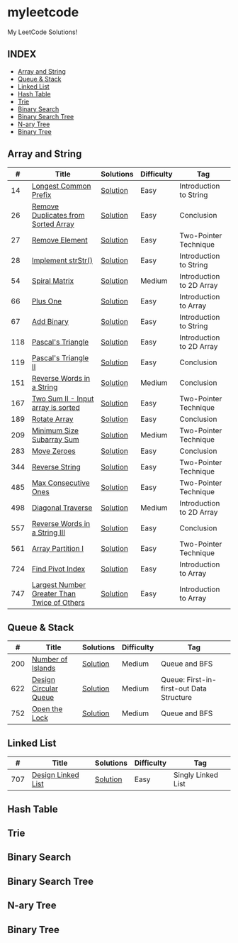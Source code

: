 # myleetcode
My LeetCode Solutions!


## INDEX

- [Array and String](#ArrayandString)
- [Queue & Stack](#Queue&Stack)
- [Linked List](#LinkedList)
- [Hash Table](#HashTable)
- [Trie](#Trie)
- [Binary Search](#BinarySearch)
- [Binary Search Tree](#BinarySearchTree)
- [N-ary Tree](#N-aryTree)
- [Binary Tree](#BinaryTree)



## Array and String

|  #  |      Title     |   Solutions   |   Difficulty  | Tag                   
|-----|----------------|---------------|--------|-------------
|14|[Longest Common Prefix](https://leetcode.com/problems/longest-common-prefix/description/)|[Solution](https://github.com/guobinhit/myleetcode/blob/master/CODE/leetcodes/src/main/java/com/hit/math/array_string/_14.java)|Easy| Introduction to String
|26|[Remove Duplicates from Sorted Array](https://leetcode.com/problems/remove-duplicates-from-sorted-array/description/)|[Solution](https://github.com/guobinhit/myleetcode/blob/master/CODE/leetcodes/src/main/java/com/hit/math/array_string/_26.java)|Easy| Conclusion
|27|[Remove Element](https://leetcode.com/problems/implement-strstr/description/)|[Solution](https://github.com/guobinhit/myleetcode/blob/master/CODE/leetcodes/src/main/java/com/hit/math/array_string/_27.java)|Easy| Two-Pointer Technique
|28|[Implement strStr()](https://leetcode.com/problems/implement-strstr/description/)|[Solution](https://github.com/guobinhit/myleetcode/blob/master/CODE/leetcodes/src/main/java/com/hit/math/array_string/_28.java)|Easy| Introduction to String
|54|[Spiral Matrix](https://leetcode.com/problems/spiral-matrix/description/)|[Solution](https://github.com/guobinhit/myleetcode/blob/master/CODE/leetcodes/src/main/java/com/hit/math/array_string/_54.java)|Medium| Introduction to 2D Array
|66|[Plus One](https://leetcode.com/problems/plus-one/description/)|[Solution](https://github.com/guobinhit/myleetcode/blob/master/CODE/leetcodes/src/main/java/com/hit/math/array_string/_66.java)|Easy| Introduction to Array
|67|[Add Binary](https://leetcode.com/problems/add-binary/description/)|[Solution](https://github.com/guobinhit/myleetcode/blob/master/CODE/leetcodes/src/main/java/com/hit/math/array_string/_67.java)|Easy| Introduction to String
|118|[Pascal's Triangle](https://leetcode.com/problems/pascals-triangle/description/)|[Solution](https://github.com/guobinhit/myleetcode/blob/master/CODE/leetcodes/src/main/java/com/hit/math/array_string/_118.java)| Easy| Introduction to 2D Array
|119|[Pascal's Triangle II](https://leetcode.com/problems/pascals-triangle-ii/description/)|[Solution](https://github.com/guobinhit/myleetcode/blob/master/CODE/leetcodes/src/main/java/com/hit/math/array_string/_119.java)| Easy| Conclusion
|151|[Reverse Words in a String](https://leetcode.com/problems/pascals-triangle/description/)|[Solution](https://github.com/guobinhit/myleetcode/blob/master/CODE/leetcodes/src/main/java/com/hit/math/array_string/_151.java)| Medium| Conclusion
|167|[Two Sum II - Input array is sorted](https://leetcode.com/problems/two-sum-ii-input-array-is-sorted/description/)|[Solution](https://github.com/guobinhit/myleetcode/blob/master/CODE/leetcodes/src/main/java/com/hit/math/array_string/_167.java)| Easy| Two-Pointer Technique
|189|[Rotate Array](https://leetcode.com/problems/two-sum-ii-input-array-is-sorted/description/)|[Solution](https://github.com/guobinhit/myleetcode/blob/master/CODE/leetcodes/src/main/java/com/hit/math/array_string/_189.java)| Easy| Conclusion
|209|[Minimum Size Subarray Sum](https://leetcode.com/problems/two-sum-ii-input-array-is-sorted/description/)|[Solution](https://github.com/guobinhit/myleetcode/blob/master/CODE/leetcodes/src/main/java/com/hit/math/array_string/_209.java)| Medium| Two-Pointer Technique
|283|[Move Zeroes](https://leetcode.com/problems/two-sum-ii-input-array-is-sorted/description/)|[Solution](https://github.com/guobinhit/myleetcode/blob/master/CODE/leetcodes/src/main/java/com/hit/math/array_string/_283.java)| Easy| Conclusion
|344|[Reverse String](https://leetcode.com/problems/reverse-string/description/)|[Solution](https://github.com/guobinhit/myleetcode/blob/master/CODE/leetcodes/src/main/java/com/hit/math/array_string/_344.java)| Easy| Two-Pointer Technique
|485|[Max Consecutive Ones](https://leetcode.com/problems/diagonal-traverse/description/)|[Solution](https://github.com/guobinhit/myleetcode/blob/master/CODE/leetcodes/src/main/java/com/hit/math/array_string/_485.java) |Easy| Two-Pointer Technique
|498|[Diagonal Traverse](https://leetcode.com/problems/diagonal-traverse/description/)|[Solution](https://github.com/guobinhit/myleetcode/blob/master/CODE/leetcodes/src/main/java/com/hit/math/array_string/_498.java) |Medium| Introduction to 2D Array
|557|[Reverse Words in a String III](https://leetcode.com/problems/reverse-words-in-a-string-iii/description/)|[Solution](https://github.com/guobinhit/myleetcode/blob/master/CODE/leetcodes/src/main/java/com/hit/math/array_string/_557.java) |Easy| Conclusion
|561|[Array Partition I](https://leetcode.com/problems/array-partition-i/description/)|[Solution](https://github.com/guobinhit/myleetcode/blob/master/CODE/leetcodes/src/main/java/com/hit/math/array_string/_561.java) |Easy| Two-Pointer Technique
|724|[Find Pivot Index](https://leetcode.com/problems/find-pivot-index/description/)|[Solution](https://github.com/guobinhit/myleetcode/blob/master/CODE/leetcodes/src/main/java/com/hit/math/array_string/_724.java) | Easy | Introduction to Array
|747|[Largest Number Greater Than Twice of Others](https://leetcode.com/problems/largest-number-at-least-twice-of-others/description/)|[Solution](https://github.com/guobinhit/myleetcode/blob/master/CODE/leetcodes/src/main/java/com/hit/math/array_string/_747.java) | Easy| Introduction to Array






## Queue & Stack

|  #  |      Title     |   Solutions   |   Difficulty  | Tag                   
|-----|----------------|---------------|--------|-------------
|200|[Number of Islands](https://leetcode.com/problems/number-of-islands/description/)|[Solution](https://github.com/guobinhit/myleetcode/blob/master/CODE/leetcodes/src/main/java/com/hit/math/queue_stack/_200.java)|Medium| Queue and BFS
|622|[Design Circular Queue](https://leetcode.com/problems/longest-common-prefix/description/)|[Solution](https://github.com/guobinhit/myleetcode/blob/master/CODE/leetcodes/src/main/java/com/hit/math/queue_stack/_622.java)|Medium| Queue: First-in-first-out Data Structure
|752|[Open the Lock](https://leetcode.com/problems/open-the-lock/description/)|[Solution](https://github.com/guobinhit/myleetcode/blob/master/CODE/leetcodes/src/main/java/com/hit/math/queue_stack/_752.java)|Medium| Queue and BFS


## Linked List

|  #  |      Title     |   Solutions   |   Difficulty  | Tag                   
|-----|----------------|---------------|--------|-------------
|707|[Design Linked List](https://leetcode.com/problems/number-of-islands/description/)|[Solution](https://github.com/guobinhit/myleetcode/blob/master/CODE/leetcodes/src/main/java/com/hit/math/linked_list/_707.java)|Easy| Singly Linked List

## Hash Table



## Trie


## Binary Search


## Binary Search Tree


## N-ary Tree


## Binary Tree